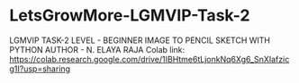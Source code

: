 # LetsGrowMore-LGMVIP-Task-2
LGMVIP TASK-2
LEVEL - BEGINNER
IMAGE TO PENCIL SKETCH WITH PYTHON
AUTHOR - N. ELAYA RAJA
Colab link: https://colab.research.google.com/drive/1IBHtme6tLjonkNq6Xg6_SnXIafzicg1I?usp=sharing
